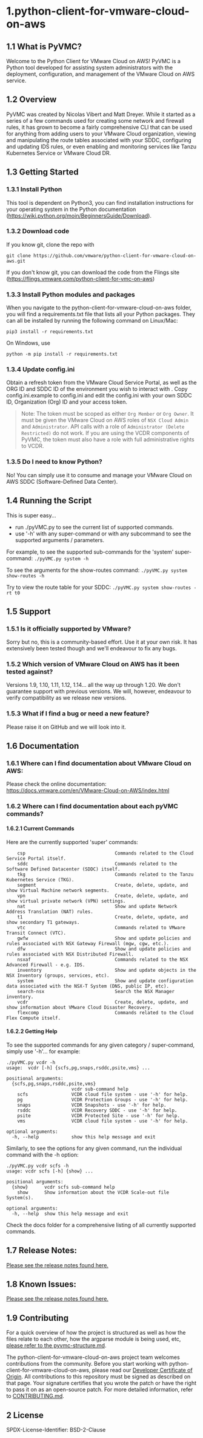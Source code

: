 # 1.python-client-for-vmware-cloud-on-aws

## 1.1 What is PyVMC?
Welcome to the Python Client for VMware Cloud on AWS!  PyVMC is a Python tool developed for assisting system administrators with the deployment, configuration, and management of the VMware Cloud on AWS service. 

## 1.2 Overview

PyVMC was created by Nicolas Vibert and Matt Dreyer.  While it started as a series of a few commands used for creating some network and firewall rules, it has grown to become a fairly comprehensive CLI that can be used for anything from adding users to your VMware Cloud organization, viewing and manipulating the route tables associated with your SDDC, configuring and updating IDS rules, or even enabling and monitoring services like Tanzu Kubernetes Service or VMware Cloud DR.

## 1.3 Getting Started

### 1.3.1 Install Python
This tool is dependent on Python3, you can find installation instructions for your operating system in the Python documentation (https://wiki.python.org/moin/BeginnersGuide/Download).

### 1.3.2 Download code
If you know git, clone the repo with

```git clone https://github.com/vmware/python-client-for-vmware-cloud-on-aws.git ```

If you don't know git, you can download the code from the Flings site (https://flings.vmware.com/python-client-for-vmc-on-aws)

### 1.3.3 Install Python modules and packages
When you navigate to the python-client-for-vmware-cloud-on-aws folder, you will find a requirements.txt file that lists all your Python packages. They can all be installed by running the following command on Linux/Mac:

```pip3 install -r requirements.txt```

On Windows, use

```python -m pip install -r requirements.txt```


### 1.3.4 Update config.ini
Obtain a refresh token from the VMware Cloud Service Portal, as well as the ORG ID and SDDC  ID of the environment you wish to interact with .  Copy config.ini.example to config.ini and edit the config.ini with your own SDDC ID, Organization (Org) ID and your access token.

> Note: The token must be scoped as either `Org Member` or `Org Owner`. It must be given the VMware Cloud on AWS roles of `NSX Cloud Admin` and `Administrator`.  API calls with a role of `Administrator (Delete Restricted)` do not work. If you are using the VCDR components of PyVMC, the token must also have a role with full administrative rights to VCDR.

### 1.3.5 Do I need to know Python?
No! You can simply use it to consume and manage your VMware Cloud on AWS SDDC (Software-Defined Data Center). 

## 1.4 Running the Script
This is super easy...
- run ./pyVMC.py to see the current list of supported commands.
- use '-h' with any super-command or with any subcommand to see the supported arguments / parameters.


For example, to see the supported sub-commands for the 'system' super-command:
```./pyVMC.py system -h ```

To see the arguments for the show-routes command:
``` ./pyVMC.py system show-routes -h ```

Try to view the route table for your SDDC:
``` ./pyVMC.py system show-routes -rt t0 ```


## 1.5 Support 

### 1.5.1 Is it officially supported by VMware?
Sorry but no, this is a community-based effort. Use it at your own risk. It has extensively been tested though and we'll endeavour to fix any bugs.

### 1.5.2 Which version of VMware Cloud on AWS has it been tested against?
Versions 1.9, 1.10, 1.11, 1.12, 1.14... all the way up through 1.20. We don't guarantee support with previous versions. 
We will, however, endeavour to verify compatibility as we release new versions.

### 1.5.3 What if I find a bug or need a new feature?
Please raise it on GitHub and we will look into it.

## 1.6 Documentation

### 1.6.1  Where can I find documentation about VMware Cloud on AWS:
Please check the online documentation:
https://docs.vmware.com/en/VMware-Cloud-on-AWS/index.html

### 1.6.2 Where can I find documentation about each pyVMC commands?

#### 1.6.2.1 Current Commands
Here are the currently supported 'super' commands:
```shell
    csp                                 Commands related to the Cloud Service Portal itself.
    sddc                                Commands related to the Software Defined Datacenter (SDDC) itself.
    tkg                                 Commands related to the Tanzu Kubernetes Service (TKG).
    segment                             Create, delete, update, and show Virtual Machine network segments.
    vpn                                 Create, delete, update, and show virtual private network (VPN) settings.
    nat                                 Show and update Network Address Translation (NAT) rules.
    t1                                  Create, delete, update, and show secondary T1 gateways.
    vtc                                 Commands related to VMware Transit Connect (VTC).
    gwfw                                Show and update policies and rules associated with NSX Gateway Firewall (mgw, cgw, etc.).
    dfw                                 Show and update policies and rules associated with NSX Distributed Firewall.
    nsxaf                               Commands related to the NSX Advanced Firewall - e.g. IDS.
    inventory                           Show and update objects in the NSX Inventory (groups, services, etc).
    system                              Show and update configuration data associated with the NSX-T System (DNS, public IP, etc).
    search-nsx                          Search the NSX Manager inventory.
    vcdr                                Create, delete, update, and show information about VMware Cloud Disaster Recovery.
    flexcomp                            Commands related to the Cloud Flex Compute itself.
```

#### 1.6.2.2 Getting Help

To see the supported commands for any given category / super-command, simply use '-h'... for example:

```shell
./pyVMC.py vcdr -h
usage:  vcdr [-h] {scfs,pg,snaps,rsddc,psite,vms} ...

positional arguments:
  {scfs,pg,snaps,rsddc,psite,vms}
                        vcdr sub-command help
    scfs                VCDR cloud file system - use '-h' for help.
    pg                  VCDR Protection Groups - use '-h' for help.
    snaps               VCDR Snapshots - use '-h' for help.
    rsddc               VCDR Recovery SDDC - use '-h' for help.
    psite               VCDR Protected Site - use '-h' for help.
    vms                 VCDR cloud file system - use '-h' for help.

optional arguments:
  -h, --help            show this help message and exit
```

Similarly, to see the options for any given command, run the individual command with the -h option:

```shell
./pyVMC.py vcdr scfs -h               
usage: vcdr scfs [-h] {show} ...

positional arguments:
  {show}      vcdr scfs sub-command help
    show      Show information about the VCDR Scale-out file System(s).

optional arguments:
  -h, --help  show this help message and exit
```


Check the docs folder for a comprehensive listing of all currently supported commands.

## 1.7 Release Notes:

[Please see the release notes found here.](docs/release-notes.md)

## 1.8 Known Issues:

[Please see the release notes found here.](docs/release-notes.md)

## 1.9 Contributing

For a quick overview of how the project is structured as well as how the files relate to each other, how the argparse module is being used, etc, [please refer to the pyvmc-structure.md](docs/pyvmc-structure.md).

The python-client-for-vmware-cloud-on-aws project team welcomes contributions from the community. Before you start working with python-client-for-vmware-cloud-on-aws, please
read our [Developer Certificate of Origin](https://cla.vmware.com/dco). All contributions to this repository must be
signed as described on that page. Your signature certifies that you wrote the patch or have the right to pass it on
as an open-source patch. For more detailed information, refer to [CONTRIBUTING.md](CONTRIBUTING.md).

## 2 License

SPDX-License-Identifier: BSD-2-Clause
